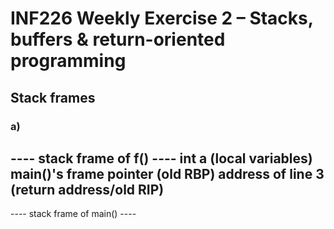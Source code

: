 # INF226 Weekly Exercise 2 – Stacks, buffers & return-oriented programming

## Stack frames
### a)
---- stack frame of f() ----
int a                    (local variables)
main()'s frame pointer   (old RBP)
address of line 3        (return address/old RIP)
----------------------------
---- stack frame of main() ----
